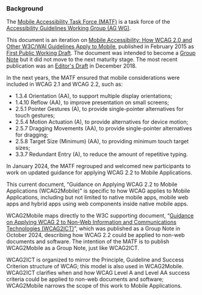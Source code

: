 ### Background

The [Mobile Accessibility Task Force (MATF)](https://www.w3.org/WAI/about/groups/task-forces/matf/) is a task force of the [Accessibility Guidelines Working Group (AG WG)](https://www.w3.org/WAI/about/groups/agwg/).

This document is an iteration on [Mobile Accessibility: How WCAG 2.0 and Other W3C/WAI Guidelines Apply to Mobile](https://www.w3.org/TR/mobile-accessibility-mapping/), published in February 2015 as [First Public Working Draft](https://www.w3.org/standards/types/#x4-1-1-first-public-working-draft). The document was intended to become a [Group Note](https://www.w3.org/standards/types/#x2-5-2-group-note) but it did not move to the next maturity stage. The most recent publication was an [Editor's Draft](https://w3c.github.io/Mobile-A11y-TF-Note/) in December 2018.

In the next years, the MATF ensured that mobile considerations were included in WCAG 2.1 and WCAG 2.2, such as:

- 1.3.4 Orientation (AA), to support multiple display orientations;
- 1.4.10 Reflow (AA), to improve presentation on small screens;
- 2.5.1 Pointer Gestures (A), to provide single-pointer alternatives for touch gestures;
- 2.5.4 Motion Actuation (A), to provide alternatives for device motion;
- 2.5.7 Dragging Movements (AA), to provide single-pointer alternatives for dragging;
- 2.5.8 Target Size (Minimum) (AA), to providing minimum touch target sizes;
- 3.3.7 Redundant Entry (A), to reduce the amount of repetitive typing.

In January 2024, the MATF regrouped and welcomed new participants to work on updated guidance for applying WCAG 2.2 to Mobile Applications.

This current document, “Guidance on Applying WCAG 2.2 to Mobile Applications (WCAG2Mobile)” is specific to how WCAG applies to Mobile Applications, including but not limited to native mobile apps, mobile web apps and hybrid apps using web components inside native mobile apps.

WCAG2Mobile maps directly to the W3C supporting document, “[Guidance on Applying WCAG 2 to Non-Web Information and Communications Technologies (WCAG2ICT)](https://www.w3.org/TR/wcag2ict-22/)”, which was published as a Group Note in October 2024, describing how WCAG 2.2 could be applied to non-web documents and software. The intention of the MATF is to publish WCAG2Mobile as a Group Note, just like WCAG2ICT.

WCAG2ICT is organized to mirror the Principle, Guideline and Success Criterion structure of WCAG; this model is also used in WCAG2Mobile. WCAG2ICT clarifies when and how WCAG Level A and Level AA success criteria could be applied to non-web documents and software; WCAG2Mobile narrows the scope of this work to Mobile Applications.
